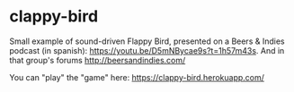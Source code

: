 # clappy-bird
Small example of sound-driven Flappy Bird, presented on a Beers & Indies podcast (in spanish):
https://youtu.be/D5mNBycae9s?t=1h57m43s. And in that group's forums http://beersandindies.com/

You can "play" the "game" here:
https://clappy-bird.herokuapp.com/
